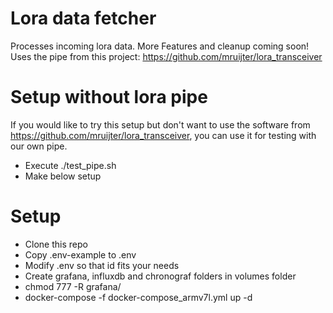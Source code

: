 # Lora data fetcher
Processes incoming lora data. More Features and cleanup coming soon!  
Uses the pipe from this project: https://github.com/mruijter/lora_transceiver

# Setup without lora pipe
If you would like to try this setup but don't want to use the software from https://github.com/mruijter/lora_transceiver, you can use it for testing with our own pipe.
* Execute ./test_pipe.sh
* Make below setup

# Setup
* Clone this repo
* Copy .env-example to .env
* Modify .env so that id fits your needs
* Create grafana, influxdb and chronograf folders in volumes folder
* chmod 777 -R grafana/
* docker-compose -f docker-compose_armv7l.yml up -d